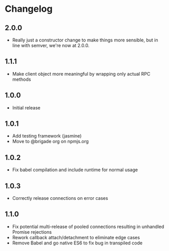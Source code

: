 # Changelog

## 2.0.0

- Really just a constructor change to make things more sensible, but in line
  with semver, we're now at 2.0.0.

## 1.1.1

- Make client object more meaningful by wrapping only actual RPC methods

## 1.0.0

- Initial release

## 1.0.1

- Add testing framework (jasmine)
- Move to @brigade org on npmjs.org

## 1.0.2

- Fix babel compilation and include runtime for normal usage

## 1.0.3

- Correctly release connections on error cases

## 1.1.0

- Fix potential multi-release of pooled connections resulting in unhandled
  Promise rejections
- Rework callback attach/detachment to eliminate edge cases
- Remove Babel and go native ES6 to fix bug in transpiled code
